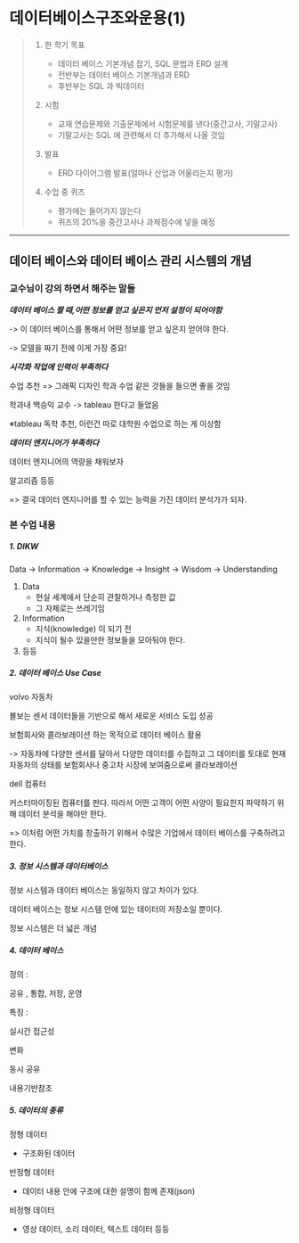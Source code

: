 # 데이터베이스구조와운용(1)

> 1. 한 학기 목표
>    - 데이터 베이스 기본개념 잡기, SQL 문법과 ERD 설계
>    - 전반부는 데이터 베이스 기본개념과 ERD
>    - 후반부는 SQL 과 빅데이터
>
> 2. 시험
>    - 교재 연습문제와 기출문제에서 시험문제를 낸다(중간고사, 기말고사)
>    - 기말고사는 SQL 에 관련해서 더 추가해서 나올 것임
> 3. 발표
>    - ERD 다이어그램 발표(얼마나 산업과 어울리는지 평가)
> 4. 수업 중 퀴즈
>    - 평가에는 들어가지 않는다
>    - 퀴즈의 20%을 중간고사나 과제점수에 넣을 예정
>
> 

<hr>

## 데이터 베이스와 데이터 베이스 관리 시스템의 개념



### 교수님이 강의 하면서 해주는 말들



***데이터 베이스 짤 때,어떤 정보를 얻고 싶은지 먼저 설정이 되어야함***

-> 이 데이터 베이스를 통해서 어떤 정보를 얻고 싶은지 얻어야 한다.

-> 모델을 짜기 전에 이게 가장 중요!





***시각화 작업에 인력이 부족하다***



수업 추천 => 그래픽 디자인 학과 수업 같은 것들을 들으면 좋을 것임

학과내 백승익 교수 -> tableau 한다고 들었음

※tableau 독학 추천, 이런건 따로 대학원 수업으로 하는 게 이상함



***데이터 엔지니어가 부족하다***



데이터 엔지니어의 역량을 채워보자

알고리즘 등등



=> 결국 데이터 엔지니어를 할 수 있는 능력을 가진 데이터 분석가가 되자.



### 본 수업 내용



##### 1. DIKW



Data -> Information -> Knowledge -> Insight -> Wisdom -> Understanding



1) Data
   - 현실 세계에서 단순히 관찰하거나 측정한 값
   - 그 자체로는 쓰레기임
2) Information
   - 지식(knowledge) 이 되기 전
   - 지식이 될수 있을만한 정보들을 모아둬야 한다.
3) 등등



##### 2. 데이터 베이스 Use Case



volvo 자동차



볼보는 센서 데이터들을 기반으로 해서 새로운 서비스 도입 성공



보험회사와 콜라보레이션 하는 목적으로 데이터 베이스 활용

-> 자동차에 다양한 센서를 달아서 다양한 데이터를 수집하고 그 데이터를 토대로 현재 자동차의 상태를 보험회사나 중고차 시장에 보여줌으로써 콜라보레이션



dell 컴퓨터



커스터마이징된 컴퓨터를 판다. 따라서  어떤 고객이 어떤 사양이 필요한지 파악하기 위해 데이터 분석을 해야만 한다.





=> 이처럼 어떤 가치를 창출하기 위해서 수많은 기업에서 데이터 베이스를 구축하려고 한다.



##### 3. 정보 시스템과 데이터베이스

정보 시스템과 데이터 베이스는 동일하지 않고 차이가 있다.



데이터 베이스는 정보 시스템 안에 있는 데이터의 저장소일 뿐이다.

정보 시스템은 더 넓은 개념



##### 4. 데이터 베이스



정의 : 

공유 , 통합, 저장, 운영



특징 :

실시간 접근성

변화

동시 공유

내용기반참조



##### 5. 데이터의 종류



정형 데이터

- 구조화된 데이터

반정형 데이터

- 데이터 내용 안에 구조에 대한 설명이 함께 존재(json)

비정형 데이터

- 영상 데이터, 소리 데이터, 텍스트 데이터 등등











